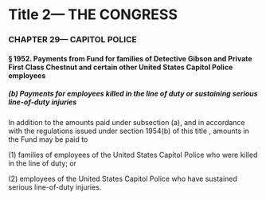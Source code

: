 
# Title 2— THE CONGRESS
### CHAPTER 29— CAPITOL POLICE
#### § 1952. Payments from Fund for families of Detective Gibson and Private First Class Chestnut and certain other United States Capitol Police employees
##### (b) Payments for employees killed in the line of duty or sustaining serious line-of-duty injuries

In addition to the amounts paid under subsection (a), and in accordance with the regulations issued under section 1954(b) of this title , amounts in the Fund may be paid to

(1) families of employees of the United States Capitol Police who were killed in the line of duty; or

(2) employees of the United States Capitol Police who have sustained serious line-of-duty injuries.

